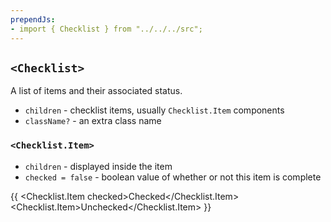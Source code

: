 ```yaml
---
prependJs:
- import { Checklist } from "../../../src";
---
```


## `<Checklist>`

A list of items and their associated status.

* `children` - checklist items, usually `Checklist.Item` components
* `className?` - an extra class name

### `<Checklist.Item>`

* `children` - displayed inside the item
* `checked = false` - boolean value of whether or not this item is complete

{{
  <Checklist>
    <Checklist.Item checked>Checked</Checklist.Item>
    <Checklist.Item>Unchecked</Checklist.Item>
  </Checklist>
}}
